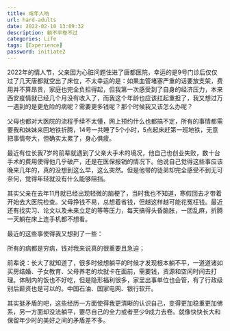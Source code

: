 ```yaml
---
title: 成年人呐
url: hard-adults
date: 2022-02-10 13:09:32
description: 躺不平卷不过
categories: Life
tags: [Experience]
password: initiate2
---
```


2022年的情人节，父亲因为心脏问题住进了唐都医院，幸运的是9号门诊后仅仅过了几天唐都就空出了床位，不太幸运的是：如果血管堵塞严重的话要放支架，费用并不算昂贵，家庭也完全负担得起，但我第一次感受到了自身的经济压力，本来西安疫情就已经几个月没有收入了，而我这个年龄也应该扛起重担了，我又想过万一遇到的是更危险的病呢？需要更多钱呢？那个时候我又该怎么办呢？

父母也都对大医院的流程手续不太懂，网上预约什么也都搞不定，所有的事情都需要我和妹妹来回地铁折腾，14号一共睡了5个小时，5点起床赶第一班地铁，无意把事情夸大，但确实太累了，身心俱疲。

最近有位长我7岁的前辈就遇到了父亲大手术的境况，他自己也创业失败，数十台手术的费用使得他几乎破产，还是在医保报销的情况下。他说自己觉得这些事应该晚来几年的，真的没想到这么早，这么突然。但是他带的徒弟却完全感受不到无可奈何，觉得年轻就没有什么能够阻挡。

其实父亲在去年11月就已经出现轻微的脑梗了，当时我也不知道，寒假回去才带着开始去大医院检查。父母挣钱不易，总想着省钱，但越这样越可能花冤枉钱。最近还有找实习、论文以及未来立足的等等压力，每天搞得头昏脑胀，一团乱麻，折腾一天躺在床上连手机都不想看。

最近的这些事使得我又想到了一些：

所有的病都是穷病，钱对我来说真的很重要且急迫；

前辈说：长大了就知道了，很多时候想躺平的时候才发现根本躺不平，一道道诸如买房结婚、子女教育、父母养老的坎就卡在面前，需要钱，资源和空闲时间去打理。体制内的饭也不好吃，但是隐形福利很多，家里出事单位也会管，有了行政级别后薪资也是可以的。中国石油、国家电网、银行软开。

其实挺矛盾的吧，这些经历一方面使得我更清晰的认识自己，变得更加稳重更加佛系，另一方面却没法躺平，要尽自己的全力或者至少9成力去卷。就像快快长大和保留年少时的美好之间的矛盾差不多。